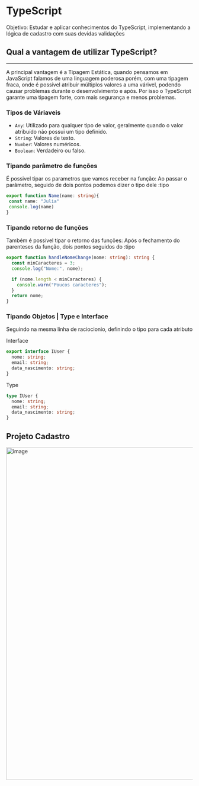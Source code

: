 <h1>TypeScript</h1>

<p>Objetivo: Estudar e aplicar conhecimentos do TypeScript, implementando a lógica de cadastro com suas devidas validações</p>

<h2>Qual a vantagem de utilizar TypeScript?</h2>
<hr/>
<p>A principal vantagem é a Tipagem Estática, quando pensamos em JavaScript falamos de uma linguagem poderosa porém, com uma tipagem fraca, onde é possivel atribuir múltiplos valores a uma várivel, podendo causar problemas durante o desenvolvimento e após. Por isso o TypeScript garante uma tipagem forte, com mais segurança e menos problemas.</p>

<h3>Tipos de Váriaveis</h3>
<ul>
  <li><code>Any</code>: Utilizado para qualquer tipo de valor, geralmente quando o valor atribuído não possui um tipo definido.</li>
  <li><code>String</code>: Valores de texto.</li>
  <li><code>Number</code>: Valores numéricos.</li>
  <li><code>Boolean</code>: Verdadeiro ou falso.</li>
</ul>

<h3>Tipando parâmetro de funções</h3>
<p>É possivel tipar os parametros que vamos receber na função: Ao passar o parâmetro, seguido de dois pontos podemos dizer o tipo dele :tipo</p>

```ts
export function Name(name: string){
 const name: "Julia"
 console.log(name)
}
```

<h3>Tipando retorno de funções</h3>
<p>Também é possivel tipar o retorno das funções: Após o fechamento do parenteses da função, dois pontos seguidos do :tipo</p>

```ts
export function handleNomeChange(nome: string): string {
  const minCaracteres = 3;
  console.log("Nome:", nome);

  if (nome.length < minCaracteres) {
    console.warn("Poucos caracteres");
  }
  return nome;
}
```
<h3>Tipando Objetos | Type e Interface</h3>
<p>Seguindo na mesma linha de raciocionio, definindo o tipo para cada atributo</p>

<p>Interface</p>

```ts
export interface IUser {
  nome: string;
  email: string;
  data_nascimento: string;
}
```

<p>Type</p>

```ts
type IUser {
  nome: string;
  email: string;
  data_nascimento: string;
}
```

<h2>Projeto Cadastro</h2>
<img width="1894" height="899" alt="image" src="https://github.com/user-attachments/assets/c73aae5b-6ebd-4067-9a81-20846b490be3" />
